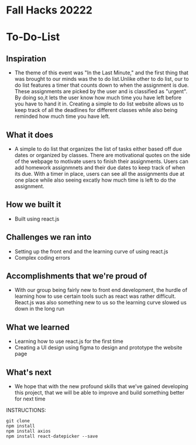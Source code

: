 # Fall Hacks 20222

# To-Do-List


## Inspiration
* The theme of this event was "In the Last Minute," and the first thing that was brought to our minds was the to do list.Unlike other to do list, our to do list features a timer that counts down to when the assignment is due. These assignments are picked by the user and is classified as "urgent". By doing so,it lets the user know how much time you have left before you have to hand it in. Creating a simple to do list website allows us to keep track of all the deadlines for different classes while also being reminded how much time you have left.

## What it does
* A simple to do list that organizes the list of tasks either based off due dates or organized by classes. There are motivational quotes on the side of the webpage to motivate users to finish their assignments. Users can add homework assignmnets and their due dates to keep track of when its due. With a timer in place, users can see all the assignments due at one place while also seeing excatly how much time is left to do the assignment. 

## How we built it
* Built using react.js

## Challenges we ran into
* Setting up the front end and the learning curve of using react.js
* Complex coding errors


## Accomplishments that we're proud of
* With our group being fairly new to front end development, the hurdle of learning how to use certain tools such as react was rather difficult. React.js was also something new to us so the learning curve slowed us down in the long run

## What we learned
* Learning how to use react.js for the first time
* Creating a UI design using figma to design and prototype the website page 

## What's next 
* We hope that with the new profound skills that we’ve gained developing this project, that we will be able to improve and build something better for next time



INSTRUCTIONS:
```
git clone
npm install 
npm install axios
npm install react-datepicker --save
```
